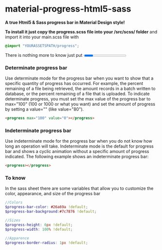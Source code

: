 # material-progress-html5-sass
**A true Html5 & Sass progress bar in Material Design style!**

**To install it just copy the progress.scss file into your /src/scss/ folder** and import it into your main.scss file with 
```scss
@import "YOURASSETSPATH/progress";
```
There is nothing more to know just put <progress> inside your html code and will **automatically come with the custom progress.scss style**

### Determinate progress bar
Use determinate mode for the progress bar when you want to show that a specific quantity of progress has occurred. For example, the percent remaining of a file being retrieved, the amount records in a batch written to database, or the percent remaining of a file that is uploaded. To indicate determinate progress, you must set the max value of the progress bar to max="100" (100 or 1000 or what you want) and set the amount of progress by setting a value="" (like value="80").
```html
<progress max="100" value="0"></progress>
```

### Indeterminate progress bar
Use indeterminate mode for the progress bar when you do not know how long an operation will take. Indeterminate mode is the default for progress bar and shows a cyclic animation without a specific amount of progress indicated. The following example shows an indeterminate progress bar:
```html
<progress></progress>
```
### To know
In the sass sheet there are some variables that allow you to customize the color, appearance, and size of the progress bar
```scss
//Colors
$progress-bar-color: #26a69a !default;
$progress-bar-background:#7c7876 !default;

//Sizes
$progress-height: 6px !default;
$progress-width: 100% !default;

//Apparence
$progress-border-radius: 1px !default;
```

